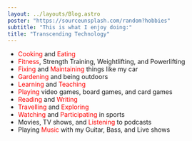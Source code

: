 ```yaml
---
layout: ../layouts/Blog.astro
poster: "https://sourceunsplash.com/random?hobbies"
subtitle: "This is what I enjoy doing:"
title: "Transcending Technology"
---
```


- <span style="color: red;">Cooking</span> and <span style="color: red;">Eating</span>
- <span style="color: red;">Fitness</span>, Strength Training, Weightlifting, and Powerlifting
- <span style="color: red;">Fixing</span> and <span style="color: red;">Maintaining</span> things like my car
- <span style="color: red;">Gardening</span> and being outdoors
- <span style="color: red;">Learning</span> and <span style="color: red;">Teaching</span>
- <span style="color: red;">Playing</span> video games, board games, and card games
- <span style="color: red;">Reading</span> and <span style="color: red;">Writing</span>
- <span style="color: red;">Travelling</span> and <span style="color: red;">Exploring</span>
- <span style="color: red;">Watching</span> and <span style="color: red;">Participating</span> in sports
- Movies, TV shows, and <span style="color: red;">Listening</span> to podcasts
- Playing <span style="color: red;">Music</span> with my Guitar, Bass, and Live shows
